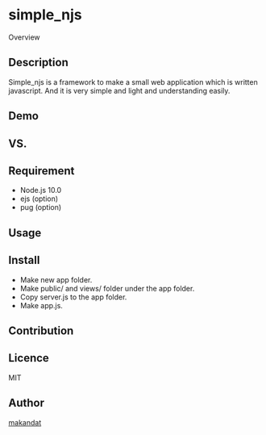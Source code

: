 simple_njs
===========

Overview



## Description
Simple_njs is a framework to make a small web application which is written javascript.
And it is very simple and light and understanding easily.

## Demo

## VS. 

## Requirement
- Node.js 10.0
- ejs (option)
- pug (option)

## Usage

## Install
- Make new app folder.
- Make public/ and views/ folder under the app folder.
- Copy server.js to the app folder.
- Make app.js.


## Contribution

## Licence

MIT

## Author

[makandat](https://github.com/makandat)
